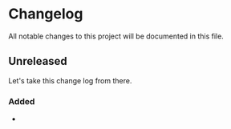 # Changelog

All notable changes to this project will be documented in this file.

## Unreleased

Let's take this change log from there.

### Added

-

